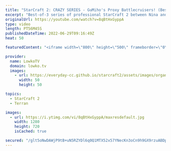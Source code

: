 ```yaml
---
title: "StarCraft 2: CRAZY SERIES - GuMiho's Proxy Battlecruisers! (Best-of-3)"
excerpt: "Best-of-3 series of professional StarCraft 2 between Nina and GuMiho. Both players decide to go for a variety of strategies, from Proxy Battlecruisers to a Tempest Rush. All games in this match of SC2 are played on new maps.  Support my work on Patreon: https://www.patreon.com/lowkotv Become a YouTube"
originalUrl: https://youtube.com/watch?v=8qBtHxGyppA
type: video
length: PT56M45S
publishedDateTime: 2022-06-29T09:16:49Z
heat: 50

featuredContent: "<iframe width=\"800\" height=\"500\" frameborder=\"0\" src=\"https://www.youtube.com/embed/8qBtHxGyppA\" allow=\"accelerometer; autoplay; encrypted-media; gyroscope; picture-in-picture\" allowfullscreen></iframe>"

provider:
  name: LowkoTV
  domain: lowko.tv
  images:
    - url: https://everyday-cc.github.io/starcraft2/assets/images/organizations/lowko.tv-50x50.jpg
      width: 50
      height: 50

topics:
  - StarCraft 2
  - Terran

images:
  - url: https://i.ytimg.com/vi/8qBtHxGyppA/maxresdefault.jpg
    width: 1280
    height: 720
    isCached: true

secured: "/glt5oNwDAWjP9tB+uN5RZYDl6q0Q1MTX52x57YNecKn3oCn9h9GX9rzuABDpAxx7eTf5c6C7bRNq6hpx2e9zKhqAKc3vzcbF+trvhqxyavNMrcMw+4DUUI8baXFiLF4LisY6ey/n7qQrHAY98s7LsPhHEx4sUwjRLkiJ/1EiKweLZF1pvIXAiiYmrpkE6J58NZ+ZXxGzhV+92KQef/q2gvFknpc/DttAC0xsG1JWBktpqr3Z8antl+lTT4TGXXQYvD7GNcYAP8j3h7QZu3g9+XGTo1qEHk5nCRLzUEXpURYCQSHjyKABygs0dEf62vXW9Nr8hHGngLzNTFrDqRG5RuWyyiKeASaH8qqcptWD1ft79RFe7CCzp0dwOWqYXmjDuAA6qyQQJV4URDOQ6UTFSSNH6rEsa1T5tATJIe3QpBR3YYyr6YJbdaHbQRG9gnI;0dkFWb8+NO60QlcxUCYlYw=="
---
```


